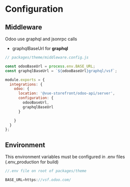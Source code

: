 # Configuration

## Middleware
Odoo use graphql and jsonrpc calls 
- graphqlBaseUrl for **graphql**


```js
// packages/theme/middleware.config.js

const odooBaseUrl = process.env.BASE_URL;
const graphqlBaseUrl = `${odooBaseUrl}graphql/vsf`;

module.exports = {
  integrations: {
    odoo: {
      location: '@vue-storefront/odoo-api/server',
      configuration: {
        odooBaseUrl,
        graphqlBaseUrl
      }

    }
  }
};

```

## Environment

This environment variables must be configured in .env files (.env_production for build)

``` js
//.env file on root of packages/theme

BASE_URL=https://vsf.odoo.com/

```